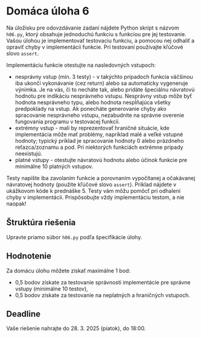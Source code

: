 # Domáca úloha 6
Na úložisku pre odovzdávanie zadaní nájdete Python skript s názvom `h06.py`, ktorý obsahuje jednoduchú funkciu s funkciou pre jej testovanie. Vašou úlohou je implementovať testovaciu funkciu, a pomocou nej odhaliť a opraviť chyby v implementácii funkcie. Pri testovaní používajte kľúčové slovo `assert`.

Implementáciu funkcie otestujte na nasledovných vstupoch:

* nesprávny vstup (min. 3 testy) - v takýchto prípadoch funkcia väčšinou iba ukončí vykonávanie (cez return) alebo sa automaticky vygeneruje výnimka. Je na vás, či to necháte tak, alebo pridáte špeciálnu návratovú hodnotu pre indikáciu nesprávneho vstupu. Nesprávny vstup môže byť hodnota nesprávneho typu, alebo hodnota nespĺňajúca všetky predpoklady na vstup. Ak ponecháte generovanie chyby ako spracovanie nesprávneho vstupu, nezabudnite na správne overenie fungovania programu v testovacej funkcii.
* extrémny vstup - mali by reprezentovať hraničné situácie, kde implementácia môže mať problémy, napríklad malé a veľké vstupné hodnoty; typický príklad je spracovanie hodnoty 0 alebo prázdneho reťazca/zoznamu a pod. Pri niektorých funkciách extrémne prípady neexistujú.
* platné vstupy - otestujte návratovú hodnotu alebo účinok funkcie pre minimálne 10 platných vstupov.

Testy napíšte iba zavolaním funkcie a porovnaním vypočítanej a očakávanej návratovej hodnoty (použite kľúčové slovo `assert`). Príklad nájdete v ukážkovom kóde k prednáške 5. Testy vám môžu pomôcť pri odhalení chyby v implementácii. Prispôsobujte vždy implementáciu testom, a nie naopak!

## Štruktúra riešenia
Upravte priamo súbor `h06.py` podľa špecifikácie úlohy.

## Hodnotenie
Za domácu úlohu môžete získať maximálne 1 bod:

* 0,5 bodov získate za testovanie správnosti implementácie pre správne vstupy (minimálne 10 testov),
* 0,5 bodov získate za testovanie na neplatných a hraničných vstupoch.

## Deadline
Vaše riešenie nahrajte do 28. 3. 2025 (piatok), do 18:00.
